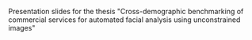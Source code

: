Presentation slides for the thesis "Cross-demographic benchmarking of commercial services for automated facial analysis using unconstrained images"
